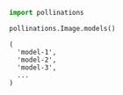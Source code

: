 ```python
import pollinations

pollinations.Image.models()

```

```
(
  'model-1',
  'model-2',
  'model-3',
  ...
)
```
